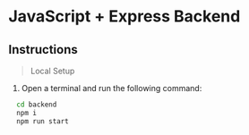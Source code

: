# JavaScript + Express Backend

## Instructions
> Local Setup
1. Open a terminal and run the following command:
```bash
  cd backend
  npm i
  npm run start
```
